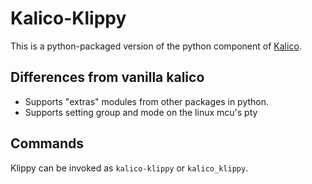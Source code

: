 # Kalico-Klippy

This is a python-packaged version of the python component of [Kalico](https://docs.kalico.gg/).

## Differences from vanilla kalico
* Supports "extras" modules from other packages in python.
* Supports setting group and mode on the linux mcu's pty

## Commands
Klippy can be invoked as `kalico-klippy` or `kalico_klippy`.
